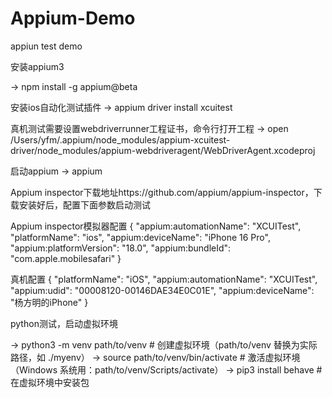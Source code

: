 # Appium-Demo
appiun test demo

安装appium3

-> npm install -g appium@beta

安装ios自动化测试插件
-> appium driver install xcuitest


真机测试需要设置webdriverrunner工程证书，命令行打开工程 -> open /Users/yfm/.appium/node_modules/appium-xcuitest-driver/node_modules/appium-webdriveragent/WebDriverAgent.xcodeproj

启动appium
-> appium


Appium inspector下载地址https://github.com/appium/appium-inspector，下载安装好后，配置下面参数启动测试

Appium inspector模拟器配置
{
  "appium:automationName": "XCUITest",
  "platformName": "ios",
  "appium:deviceName": "iPhone 16 Pro",
  "appium:platformVersion": "18.0",
  "appium:bundleId": "com.apple.mobilesafari"
}


真机配置
{
  "platformName": "iOS",
  "appium:automationName": "XCUITest",
  "appium:udid": "00008120-00146DAE34E0C01E",
  "appium:deviceName": "杨方明的iPhone"
}


python测试，启动虚拟环境

-> python3 -m venv path/to/venv  # 创建虚拟环境（path/to/venv 替换为实际路径，如 ./myenv）
-> source path/to/venv/bin/activate  # 激活虚拟环境（Windows 系统用：path/to/venv/Scripts/activate）
-> pip3 install behave  # 在虚拟环境中安装包
